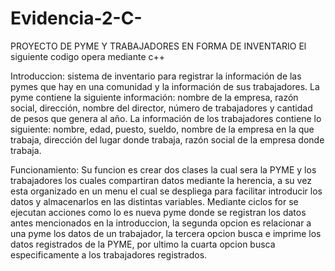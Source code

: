 # Evidencia-2-C-
PROYECTO DE PYME Y TRABAJADORES EN FORMA DE INVENTARIO
El siguiente codigo opera mediante c++

Introduccion:
sistema de inventario para registrar la información de las pymes que hay en una 
comunidad y la información de sus trabajadores. La pyme contiene la siguiente 
información: nombre de la empresa, razón social, dirección, nombre del director, número 
de trabajadores y cantidad de pesos que genera al año. La información de los trabajadores 
contiene lo siguiente: nombre, edad, puesto, sueldo, nombre de la empresa en la que 
trabaja, dirección del lugar donde trabaja, razón social de la empresa donde trabaja.

Funcionamiento:
Su funcion es crear dos clases la cual sera la PYME y los trabajadores los cuales compartiran datos mediante la herencia,
a su vez esta organizado en un menu el cual se despliega para facilitar introducir los datos y almacenarlos en las distintas
variables. Mediante ciclos for se ejecutan acciones como lo es nueva pyme donde se registran los datos antes mencionados en la
introduccion, la segunda opcion es relacionar a una pyme los datos de un trabajador, la tercera opcion busca e imprime los datos
registrados de la PYME, por ultimo la cuarta opcion busca especificamente a los trabajadores registrados.
